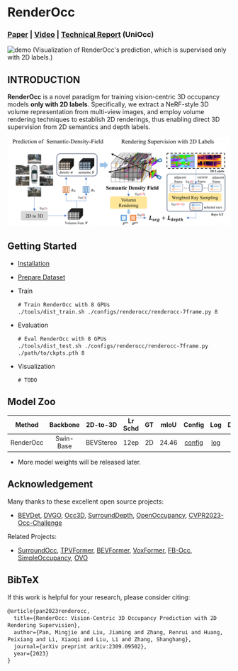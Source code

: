 # RenderOcc

### [Paper](https://arxiv.org/abs/2309.09502) | [Video](https://www.youtube.com/watch?v=UcdXM3FNLAc) | [Technical Report](https://opendrivelab.com/e2ead/AD23Challenge/Track_3_UniOcc.pdf) (UniOcc)

![demo](assets/demo.gif)
(Visualization of RenderOcc's prediction, which is supervised only with 2D labels.)

## INTRODUCTION

**RenderOcc** is a novel paradigm for training vision-centric 3D occupancy models **only with 2D labels**. Specifically, we extract a NeRF-style 3D volume representation from multi-view images, and employ volume rendering techniques to establish 2D renderings, thus enabling direct 3D supervision from 2D semantics and depth labels. 

![demo](assets/method.png)

## Getting Started

- [Installation](docs/install.md)

- [Prepare Dataset](docs/prepare_datasets.md)

- Train 
  
  ```
  # Train RenderOcc with 8 GPUs
  ./tools/dist_train.sh ./configs/renderocc/renderocc-7frame.py 8
  ```

- Evaluation 
  
  ```
  # Eval RenderOcc with 8 GPUs
  ./tools/dist_test.sh ./configs/renderocc/renderocc-7frame.py ./path/to/ckpts.pth 8
  ```

- Visualization
  
  ```
  # TODO
  ```

## Model Zoo

| Method    | Backbone  | 2D-to-3D  | Lr Schd | GT | mIoU  | Config | Log | Download  |
|:---------:|:---------:|:---------:|:-------:|:-------:|:-----:|:-----:|:-----------------------------------------------:|:-------------------------------------------------------------------------------------------:|
| RenderOcc | Swin-Base | BEVStereo | 12ep    | 2D | 24.46 | [config](configs/renderocc/renderocc-7frame.py) | [log](https://github.com/pmj110119/storage/releases/download/v1/20231006_000233.log) | [model](https://github.com/pmj110119/storage/releases/download/v1/renderocc-7frame-12e.pth) |

* More model weights will be released later.

## Acknowledgement

Many thanks to these excellent open source projects:

- [BEVDet](https://github.com/HuangJunJie2017/BEVDet), [DVGO](https://github.com/sunset1995/DirectVoxGO), [Occ3D](https://github.com/Tsinghua-MARS-Lab/Occ3D), [SurroundDepth](https://github.com/JeffWang987/OpenOccupancy), [OpenOccupancy](https://github.com/JeffWang987/OpenOccupancy), [CVPR2023-Occ-Challenge](https://github.com/CVPR2023-3D-Occupancy-Prediction)

Related Projects:

- [SurroundOcc](https://github.com/weiyithu/SurroundOcc), [TPVFormer](https://github.com/wzzheng/TPVFormer), [BEVFormer](https://github.com/fundamentalvision/BEVFormer), [VoxFormer](https://github.com/NVlabs/VoxFormer), [FB-Occ](https://github.com/NVlabs/FB-BEV), [SimpleOccupancy](https://github.com/GANWANSHUI/SimpleOccupancy), [OVO](https://github.com/dzcgaara/OVO-Open-Vocabulary-Occupancy)

## BibTeX

If this work is helpful for your research, please consider citing:

```
@article{pan2023renderocc,
  title={RenderOcc: Vision-Centric 3D Occupancy Prediction with 2D Rendering Supervision},
  author={Pan, Mingjie and Liu, Jiaming and Zhang, Renrui and Huang, Peixiang and Li, Xiaoqi and Liu, Li and Zhang, Shanghang},
  journal={arXiv preprint arXiv:2309.09502},
  year={2023}
}
```
